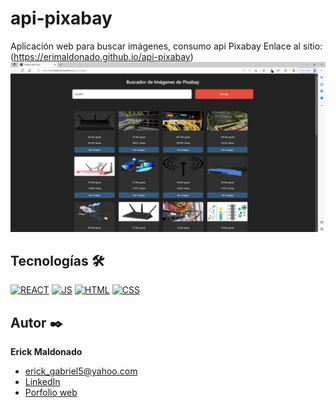 # api-pixabay
Aplicación web para buscar imágenes, consumo api Pixabay
Enlace al sitio: (https://erimaldonado.github.io/api-pixabay)
![Imagen del proyecto](https://github.com/EriMaldonado/api-pixabay/blob/gh-pages/api-pixabay.png?raw=true)

## Tecnologías 🛠
[![REACT](https://img.shields.io/badge/REACT-1572B6?style=for-the-badge&logo=react&logoColor=white)](https://en.wikipedia.org/wiki/React_(software))
[![JS](https://img.shields.io/badge/JavaScript-F7DF1E?style=for-the-badge&logo=javascript&logoColor=black)](https://es.wikipedia.org/wiki/JavaScript)
[![HTML](https://img.shields.io/badge/HTML5-E34F26?style=for-the-badge&logo=html5&logoColor=white)](https://es.wikipedia.org/wiki/HTML5)
[![CSS](https://img.shields.io/badge/CSS3-1572B6?style=for-the-badge&logo=css3&logoColor=white)](https://es.wikipedia.org/wiki/CSS)


## Autor ✒️
**Erick Maldonado**

* [erick_gabriel5@yahoo.com](erick_gabriel5@yahoo.com)
* [LinkedIn](https://www.linkedin.com/in/erickmaldonado1/)
* [Porfolio web]()



